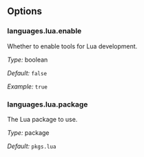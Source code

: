 [comment]: # (Do not edit this file as it is autogenerated. Go to docs/individual-docs if you want to make edits.)


[comment]: # (Please add your documentation on top of this line)

## Options

### languages\.lua\.enable

Whether to enable tools for Lua development\.



*Type:*
boolean



*Default:*
` false `



*Example:*
` true `



### languages\.lua\.package



The Lua package to use\.



*Type:*
package



*Default:*
` pkgs.lua `
